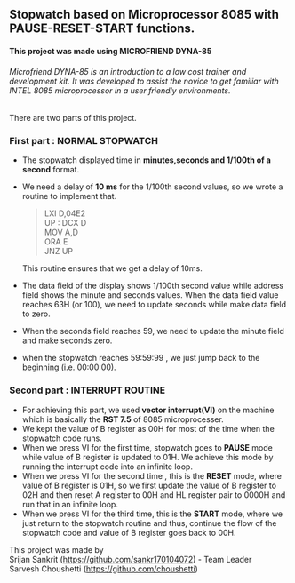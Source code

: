 ## Stopwatch based on Microprocessor 8085 with PAUSE-RESET-START functions.
#### This project was made using MICROFRIEND DYNA-85
###### Microfriend  DYNA-85  is  an  introduction  to  a  low cost trainer and  development kit. It was developed to assist the novice to get familiar with  INTEL  8085  microprocessor in  a user friendly environments.

There are two parts of this project.

### First part : NORMAL STOPWATCH

  *  The stopwatch displayed time in **minutes,seconds and 1/100th of a second** format.
  *  We need a delay of **10 ms** for the 1/100th second values, so we wrote a routine to implement that.
      > LXI D,04E2</br>
      > UP : DCX D</br>
      > MOV A,D</br>
      > ORA E</br>
      > JNZ UP</br>
      
     This routine ensures that we get a delay of 10ms.
  *  The data field of the display shows 1/100th second value while address field shows the minute and seconds values. When the data field value   reaches 63H (or 100), we need to update seconds while make data field to zero.
  * When the seconds field reaches 59, we need to update the minute field and make seconds zero.
  * when the stopwatch reaches 59:59:99 , we just jump back to the beginning (i.e. 00:00:00).

### Second part : INTERRUPT ROUTINE

  * For achieving this part, we used **vector interrupt(VI)** on the machine which is basically the **RST 7.5** of 8085 microprocesser.
  * We kept the value of B register as 00H for most of the time when the stopwatch code runs.
  * When we press VI for the first time, stopwatch goes to **PAUSE** mode while value of B register is updated to 01H. We achieve this mode by running the interrupt code into an infinite loop.
  * When we press VI for the second time , this is the **RESET** mode, where value of B register is 01H, so we first update the value of B register to 02H and then reset A register to 00H and HL register pair to 0000H and run that in an infinite loop.
  * When we press VI for the third time, this is the **START** mode, where we just return to the stopwatch routine and thus, continue the flow of the stopwatch code and value of B register goes back to 00H.


  This project was made by</br>
     Srijan Sankrit (https://github.com/sankr170104072) - Team Leader</br>
     Sarvesh Choushetti (https://github.com/choushetti)</br>
